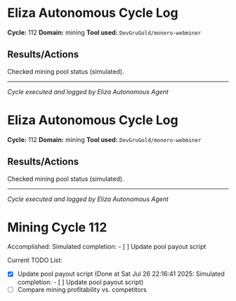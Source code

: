 # Eliza Autonomous Cycle Log

**Cycle:** 112
**Domain:** mining
**Tool used:** `DevGruGold/monero-webminer`

## Results/Actions
Checked mining pool status (simulated).

---
*Cycle executed and logged by Eliza Autonomous Agent*

# Eliza Autonomous Cycle Log

**Cycle:** 112
**Domain:** mining
**Tool used:** `DevGruGold/monero-webminer`

## Results/Actions
Checked mining pool status (simulated).

---
*Cycle executed and logged by Eliza Autonomous Agent*

# Mining Cycle 112

Accomplished: Simulated completion: - [ ] Update pool payout script

Current TODO List:

- [x] Update pool payout script  (Done at Sat Jul 26 22:16:41 2025: Simulated completion: - [ ] Update pool payout script)
- [ ] Compare mining profitability vs. competitors